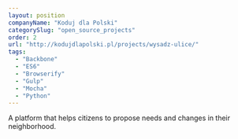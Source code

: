 ```yaml
---
layout: position
companyName: "Koduj dla Polski"
categorySlug: "open_source_projects"
order: 2
url: "http://kodujdlapolski.pl/projects/wysadz-ulice/"
tags:
  - "Backbone"
  - "ES6"
  - "Browserify"
  - "Gulp"
  - "Mocha"
  - "Python"
---
```

A platform that helps citizens to propose needs and changes in their neighborhood.
